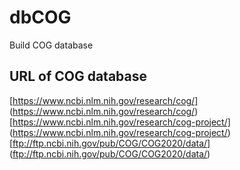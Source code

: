 # dbCOG
Build COG database
## URL of COG database
[https://www.ncbi.nlm.nih.gov/research/cog/] (https://www.ncbi.nlm.nih.gov/research/cog/)
[https://www.ncbi.nlm.nih.gov/research/cog-project/] (https://www.ncbi.nlm.nih.gov/research/cog-project/)
[ftp://ftp.ncbi.nih.gov/pub/COG/COG2020/data/] (ftp://ftp.ncbi.nih.gov/pub/COG/COG2020/data/)
